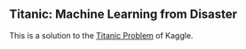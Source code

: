 ## Titanic: Machine Learning from Disaster
This is a solution to the [Titanic Problem](https://www.kaggle.com/c/titanic) of Kaggle.
